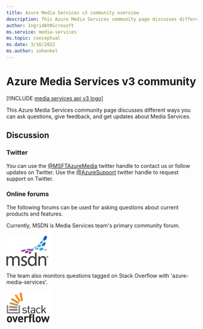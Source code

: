 ```yaml
---
title: Azure Media Services v3 community overview
description: This Azure Media Services community page discusses different ways you can ask questions, give feedback, and get updates about Media Services.
author: IngridAtMicrosoft
ms.service: media-services
ms.topic: conceptual
ms.date: 3/16/2022
ms.author: inhenkel
---
```

# Azure Media Services v3 community

[!INCLUDE [media services api v3 logo](./includes/v3-hr.md)]  

This Azure Media Services community page discusses different ways you can ask questions, give feedback, and get updates about Media Services.

## Discussion

### Twitter

You can use the [@MSFTAzureMedia](https://twitter.com/MSFTAzureMedia) twitter handle to contact us or follow updates on Twitter. Use the [@AzureSupport](https://twitter.com/azuresupport) twitter handle to request support on Twitter.  

### Online forums

The following forums can be used for asking questions about current products and features.

Currently, MSDN is Media Services team's primary community forum.

[![Screenshot showing the logo for MSDN, the Media Services team's primary community forum.](./media/media-services-community/msdn.png)](/answers/topics/azure-media-services.html) 

The team also monitors questions tagged on Stack Overflow with 'azure-media-services'.

[![StackOverflow](./media/media-services-community/stack-overflow.png)](https://stackoverflow.com/questions/tagged/azure-media-services) 
